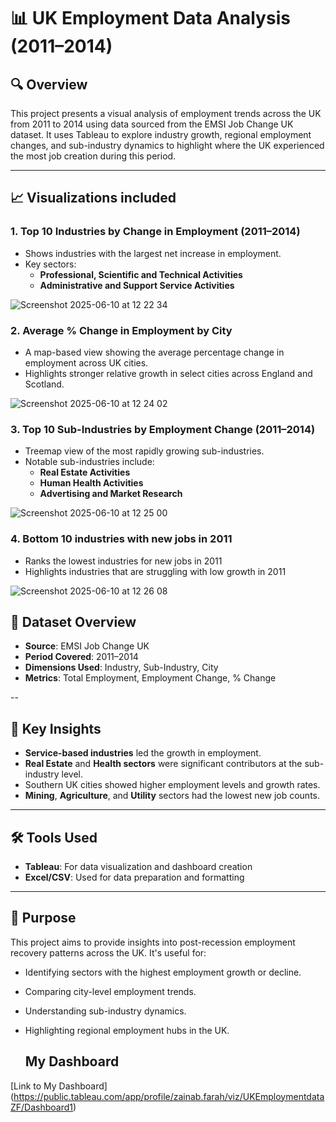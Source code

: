 # 📊 UK Employment Data Analysis (2011–2014)

## 🔍 Overview
This project presents a visual analysis of employment trends across the UK from 2011 to 2014 using data sourced from the EMSI Job Change UK dataset. It uses Tableau to explore industry growth, regional employment changes, and sub-industry dynamics to highlight where the UK experienced the most job creation during this period.

---

## 📈 Visualizations included

### 1. Top 10 Industries by Change in Employment (2011–2014)
- Shows industries with the largest net increase in employment.
- Key sectors:  
  - **Professional, Scientific and Technical Activities**
  - **Administrative and Support Service Activities**

![Screenshot 2025-06-10 at 12 22 34](https://github.com/user-attachments/assets/8e11686c-48e7-41b8-8d27-a645ebe1cd0b)

### 2. Average % Change in Employment by City
- A map-based view showing the average percentage change in employment across UK cities.
- Highlights stronger relative growth in select cities across England and Scotland.

![Screenshot 2025-06-10 at 12 24 02](https://github.com/user-attachments/assets/bcf9040c-b67d-413d-86db-5eac29603029)

### 3. Top 10 Sub-Industries by Employment Change (2011–2014)
- Treemap view of the most rapidly growing sub-industries.
- Notable sub-industries include:
  - **Real Estate Activities**
  - **Human Health Activities**
  - **Advertising and Market Research**

![Screenshot 2025-06-10 at 12 25 00](https://github.com/user-attachments/assets/b6b03cbb-21e4-4276-aa0a-4abf746eb7d0)

### 4. Bottom 10 industries with new jobs in 2011 
- Ranks the lowest industries for new jobs in 2011 
- Highlights industries that are struggling with low growth in 2011

![Screenshot 2025-06-10 at 12 26 08](https://github.com/user-attachments/assets/cc68446d-a6bf-4992-bb9c-93a4b04c16d3)

## 📁 Dataset Overview

- **Source**: EMSI Job Change UK
- **Period Covered**: 2011–2014
- **Dimensions Used**: Industry, Sub-Industry, City
- **Metrics**: Total Employment, Employment Change, % Change

--

## 🧠 Key Insights
- **Service-based industries** led the growth in employment.
- **Real Estate** and **Health sectors** were significant contributors at the sub-industry level.
- Southern UK cities showed higher employment levels and growth rates.
- **Mining**, **Agriculture**, and **Utility** sectors had the lowest new job counts.

---

## 🛠 Tools Used
- **Tableau**: For data visualization and dashboard creation
- **Excel/CSV**: Used for data preparation and formatting

---

## 📌 Purpose
This project aims to provide insights into post-recession employment recovery patterns across the UK. It's useful for:
- Identifying sectors with the highest employment growth or decline.
- Comparing city-level employment trends.
- Understanding sub-industry dynamics.
- Highlighting regional employment hubs in the UK.

  ## My Dashboard
[Link to My Dashboard]
(https://public.tableau.com/app/profile/zainab.farah/viz/UKEmploymentdataZF/Dashboard1)

